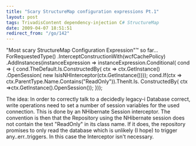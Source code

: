 ```yaml
---
title: "Scary StructureMap configuration expressions Pt.1"
layout: post
tags: TrivadisContent dependency-injection C# StructureMap
date: 2009-04-07 18:51:51
redirect_from: "/go/142"
---
```


"Most scary StructureMap Configuration Expression"&trade; so far...
<csharp>
ForRequestedType<ISession>()
  .InterceptConstructionWith(wcfCachePolicy)
  .AddInstances(instanceExpression =>
                instanceExpression.Conditional(
                  cond =>
                    {
                      cond.TheDefault.Is.ConstructedBy(
                        ctx => 
                          ctx.GetInstance<ISessionFactory>()
                          .OpenSession(
                          new IsisNHInterceptor(ctx.GetInstance<IRequestContext>())));
                      cond.If(ctx => ctx.ParentType.Name.Contains("ReadOnly")).ThenIt.Is.
                        ConstructedBy(
                        ctx =>ctx.GetInstance<ISessionFactory>().OpenSession());
                    }));
</csharp>

The idea: In order to correctly talk to a decidedly legacy-i Database correct, write operations need to set a number of session variables for the used connection. This is done by an NHibernate Session interceptor. The convention is then that the Repository using the NHibernate session does not contain the text "ReadOnly" in its class name. If it does, the repository promises to only read the database which is unlikely (I hope) to trigger any..err..triggers. In this case the Interceptor isn't necessary.